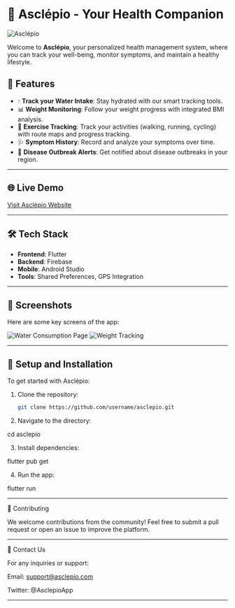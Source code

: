 # 🏥 Asclépio - Your Health Companion

![Asclépio](https://img.shields.io/badge/Health-Your%20wellbeing%20matters-brightgreen?style=for-the-badge&logo=heartbeat)

Welcome to **Asclépio**, your personalized health management system, where you can track your well-being, monitor symptoms, and maintain a healthy lifestyle.

## 🚀 Features

- 💧 **Track your Water Intake**: Stay hydrated with our smart tracking tools.
- 📊 **Weight Monitoring**: Follow your weight progress with integrated BMI analysis.
- 🧭 **Exercise Tracking**: Track your activities (walking, running, cycling) with route maps and progress tracking.
- 🩺 **Symptom History**: Record and analyze your symptoms over time.
- 🦠 **Disease Outbreak Alerts**: Get notified about disease outbreaks in your region.

---

## 🌐 Live Demo

[Visit Asclépio Website](#) 

---

## 🛠️ Tech Stack

- **Frontend**: Flutter
- **Backend**: Firebase
- **Mobile**: Android Studio
- **Tools**: Shared Preferences, GPS Integration

---

## 📱 Screenshots

Here are some key screens of the app:

![Water Consumption Page](https://drive.google.com/file/d/1k7HbatDFAlAlivqQfvhsZ3HIlgY7Qn1d/view?usp=drivesdk)
![Weight Tracking](https://drive.google.com/file/d/1k6TgwT2LOB0-8ef2gzMzpDXFmfW9bIfI/view?usp=drivesdk)

---

## 🔧 Setup and Installation

To get started with Asclépio:

1. Clone the repository:
   ```bash
   git clone https://github.com/username/asclepio.git

2. Navigate to the directory:

cd asclepio


3. Install dependencies:

flutter pub get


4. Run the app:

flutter run




---

🤝 Contributing

We welcome contributions from the community! Feel free to submit a pull request or open an issue to improve the platform.


---

💬 Contact Us

For any inquiries or support:

Email: support@asclepio.com

Twitter: @AsclepioApp



---





